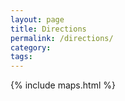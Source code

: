 ```yaml
---
layout: page
title: Directions
permalink: /directions/
category: 
tags: 
---
```


<div class="embed-responsive embed-responsive-16by9">
    {% include maps.html %}
</div>